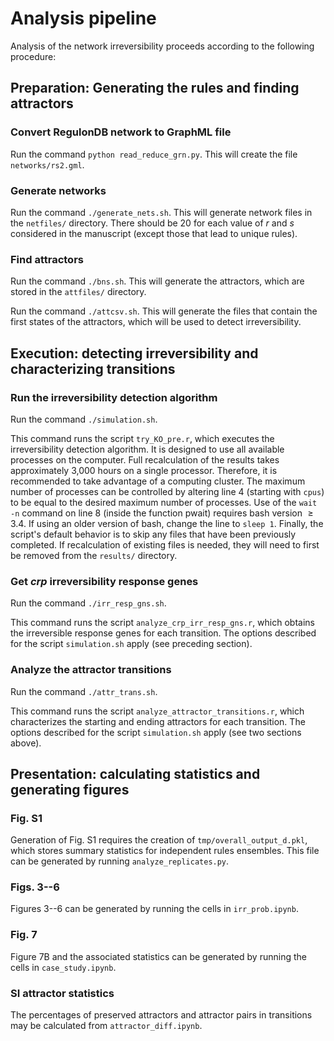 # Analysis pipeline
Analysis of the network irreversibility proceeds according to the following procedure: 

## Preparation: Generating the rules and finding attractors
### Convert RegulonDB network to GraphML file
Run the command `python read_reduce_grn.py`. This will create the file `networks/rs2.gml`.

### Generate networks
Run the command `./generate_nets.sh`.
This will generate network files in the `netfiles/` directory.
There should be 20 for each value of $r$ and $s$ considered in the manuscript (except those that lead to unique rules). 

### Find attractors
Run the command `./bns.sh`.
This will generate the attractors, which are stored in the `attfiles/` directory.

Run the command `./attcsv.sh`.
This will generate the files that contain the first states of the attractors, which will be used to detect irreversibility.

## Execution: detecting irreversibility and characterizing transitions
### Run the irreversibility detection algorithm
Run the command `./simulation.sh`.

This command runs the script `try_KO_pre.r`, which executes the irreversibility detection algorithm. It is designed to use all available processes on the computer. 
Full recalculation of the results takes approximately 3,000 hours on a single processor.
Therefore, it is recommended to take advantage of a computing cluster. 
The maximum number of processes can be controlled by altering line 4 (starting with `cpus`) to be equal to the desired maximum number of processes.
Use of the `wait -n` command on line 8 (inside the function pwait) requires bash version $\geq 3.4$. 
If using an older version of bash, change the line to `sleep 1`.
Finally, the script's default behavior is to skip any files that have been previously completed.
If recalculation of existing files is needed, they will need to first be removed from the `results/` directory.

### Get _crp_ irreversibility response genes
Run the command `./irr_resp_gns.sh`.

This command runs the script `analyze_crp_irr_resp_gns.r`, which obtains the irreversible response genes for each transition.
The options described for the script `simulation.sh` apply (see preceding section). 

### Analyze the attractor transitions
Run the command `./attr_trans.sh`.

This command runs the script `analyze_attractor_transitions.r`, which characterizes the starting and ending attractors for each transition.
The options described for the script `simulation.sh` apply (see two sections above).

## Presentation: calculating statistics and generating figures
### Fig. S1
Generation of Fig. S1 requires the creation of `tmp/overall_output_d.pkl`, which stores summary statistics for independent rules ensembles.
This file can be generated by running `analyze_replicates.py`.

### Figs. 3--6
Figures 3--6 can be generated by running the cells in `irr_prob.ipynb`.

### Fig. 7
Figure 7B and the associated statistics can be generated by running the cells in `case_study.ipynb`.

### SI attractor statistics
The percentages of preserved attractors and attractor pairs in transitions may be calculated from `attractor_diff.ipynb`.


